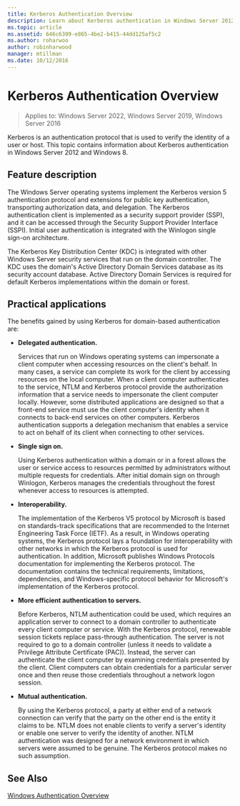 ```yaml
---
title: Kerberos Authentication Overview
description: Learn about Kerberos authentication in Windows Server 2012 and Windows 8.
ms.topic: article
ms.assetid: 646c6309-e865-4be2-b415-44dd125af5c2
ms.author: roharwoo
author: robinharwood
manager: mtillman
ms.date: 10/12/2016
---
```

# Kerberos Authentication Overview

>Applies to: Windows Server 2022, Windows Server 2019, Windows Server 2016

Kerberos is an authentication protocol that is used to verify the identity of a user or host. This topic contains information about Kerberos authentication in Windows Server 2012 and Windows 8.

## <a name="BKMK_OVER"></a>Feature description
The Windows Server operating systems implement the Kerberos version 5 authentication protocol and extensions for public key authentication, transporting authorization data, and delegation. The Kerberos authentication client is implemented as a security support provider \(SSP\), and it can be accessed through the Security Support Provider Interface \(SSPI\). Initial user authentication is integrated with the Winlogon single sign\-on architecture.

The Kerberos Key Distribution Center \(KDC\) is integrated with other Windows Server security services that run on the domain controller. The KDC uses the domain's Active Directory Domain Services database as its security account database. Active Directory Domain Services is required for default Kerberos implementations within the domain or forest.

## <a name="kerb_tr_Kerb_Benefits"></a>Practical applications
The benefits gained by using Kerberos for domain\-based authentication are:

-   **Delegated authentication.**

    Services that run on Windows operating systems can impersonate a client computer when accessing resources on the client's behalf. In many cases, a service can complete its work for the client by accessing resources on the local computer. When a client computer authenticates to the service, NTLM and Kerberos protocol provide the authorization information that a service needs to impersonate the client computer locally. However, some distributed applications are designed so that a front\-end service must use the client computer's identity when it connects to back\-end services on other computers. Kerberos authentication supports a delegation mechanism that enables a service to act on behalf of its client when connecting to other services.

-   **Single sign on.**

    Using Kerberos authentication within a domain or in a forest allows the user or service access to resources permitted by administrators without multiple requests for credentials. After initial domain sign on through Winlogon, Kerberos manages the credentials throughout the forest whenever access to resources is attempted.

-   **Interoperability.**

    The implementation of the Kerberos V5 protocol by Microsoft is based on standards\-track specifications that are recommended to the Internet Engineering Task Force \(IETF\). As a result, in Windows operating systems, the Kerberos protocol lays a foundation for interoperability with other networks in which the Kerberos protocol is used for authentication. In addition, Microsoft publishes Windows Protocols documentation for implementing the Kerberos protocol. The documentation contains the technical requirements, limitations, dependencies, and Windows\-specific protocol behavior for Microsoft's implementation of the Kerberos protocol.

-   **More efficient authentication to servers.**

    Before Kerberos, NTLM authentication could be used, which requires an application server to connect to a domain controller to authenticate every client computer or service. With the Kerberos protocol, renewable session tickets replace pass\-through authentication. The server is not required to go to a domain controller \(unless it needs to validate a Privilege Attribute Certificate \(PAC\)\). Instead, the server can authenticate the client computer by examining credentials presented by the client. Client computers can obtain credentials for a particular server once and then reuse those credentials throughout a network logon session.

-   **Mutual authentication.**

    By using the Kerberos protocol, a party at either end of a network connection can verify that the party on the other end is the entity it claims to be. NTLM does not enable clients to verify a server's identity or enable one server to verify the identity of another. NTLM authentication was designed for a network environment in which servers were assumed to be genuine. The Kerberos protocol makes no such assumption.

## See Also
[Windows Authentication Overview](../windows-authentication/windows-authentication-overview.md)


